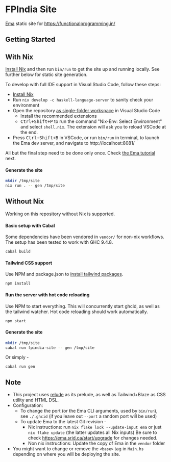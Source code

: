 # FPIndia Site

[Ema](https://ema.srid.ca/) static site for https://functionalprogramming.in/

## Getting Started

## With Nix

[Install Nix](https://flakular.in/install) and then run `bin/run` to get the site up and running locally. See further below for static site generation.

To develop with full IDE support in Visual Studio Code, follow these steps:

- [Install Nix](https://zero-to-flakes.com/install/)
- Run `nix develop -c haskell-language-server` to sanity check your environment
- Open the repository [as single-folder workspace](https://code.visualstudio.com/docs/editor/workspaces#_singlefolder-workspaces) in Visual Studio Code
    - Install the recommended extensions
    - <kbd>Ctrl+Shift+P</kbd> to run the command "Nix-Env: Select Environment" and select `shell.nix`. The extension will ask you to reload VSCode at the end.
- Press <kbd>Ctrl+Shift+B</kbd> in VSCode, or run `bin/run` in terminal, to launch the Ema dev server, and navigate to http://localhost:8081/

All but the final step need to be done only once. Check [the Ema tutorial](https://ema.srid.ca/tutorial) next.

#### Generate the site

```sh
mkdir /tmp/site
nix run . -- gen /tmp/site
```

## Without Nix

Working on this repository without Nix is supported.

#### Basic setup with Cabal

Some dependencies have been vendored in `vendor/` for non-nix workflows. The setup has been tested to work with GHC 9.4.8.

```
cabal build
```

#### Tailwind CSS support

Use NPM and package.json to [install tailwind packages](https://tailwindcss.com/docs/installation).

```
npm install
```

#### Run the server with hot code reloading

Use NPM to start everything. This will concurrently start ghcid, as well as the tailwind watcher. Hot code reloading should work automatically.

```
npm start
```

#### Generate the site

```sh
mkdir /tmp/site
cabal run fpindia-site -- gen /tmp/site
```

Or simply -

```
cabal run gen
```

## Note

- This project uses [relude](https://github.com/kowainik/relude) as its prelude, as well as Tailwind+Blaze as CSS utility and HTML DSL.
- Configuration:
  - To change the port (or the Ema CLI arguments, used by `bin/run`), see `./.ghcid` (if you leave out `--port` a random port will be used)
  - To update Ema to the latest Git revision -
    - Nix instructions: run `nix flake lock --update-input ema` or just `nix flake update` (the latter updates all Nix inputs)
      Be sure to check https://ema.srid.ca/start/upgrade for changes needed.
    - Non nix instructions: Update the copy of Ema in the `vendor` folder
- You might want to change or remove the `<base>` tag in `Main.hs` depending on where you will be deploying the site.

